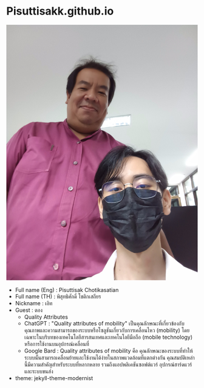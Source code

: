 # Pisuttisakk.github.io
![alt text for screen readers](20231011_100526.jpg "Text to show on mouseover")
- Full name (Eng) : Pisuttisak Chotikasatian  
- Full name (TH) : พิสุทธิศักดิ์ โชติกเสถียร  
- Nickname : เอิท  
- Guest : ตอง  
    * Quality Attributes
    * ChatGPT : "Quality attributes of mobility" เป็นคุณลักษณะที่เกี่ยวข้องกับคุณภาพและความสามารถของระบบหรือโซลูชันเกี่ยวกับการเคลื่อนไหว (mobility) โดยเฉพาะในบริบทของเทคโนโลยีสารสนเทศและเทคโนโลยีมือถือ (mobile technology) หรือการใช้งานบนอุปกรณ์เคลื่อนที่
    * Google Bard : Quality attributes of mobility คือ คุณลักษณะของระบบที่ทำให้ระบบนั้นสามารถเคลื่อนย้ายและใช้งานได้ง่ายในสภาพแวดล้อมที่แตกต่างกัน คุณสมบัติเหล่านี้มีความสำคัญสำหรับระบบที่หลากหลาย รวมถึงแอปพลิเคชันซอฟต์แวร์ อุปกรณ์ฮาร์ดแวร์ และระบบขนส่ง  
- theme: jekyll-theme-modernist
